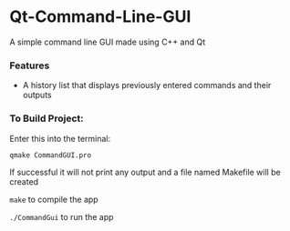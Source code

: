 # Qt-Command-Line-GUI
A simple command line GUI made using C++ and Qt

### Features
* A history list that displays previously entered commands and their outputs

### To Build Project:

Enter this into the terminal:

``` 
qmake CommandGUI.pro
```
If successful it will not print any output and a file named Makefile will be created


`make` to compile the app 

`./CommandGui` to run the app
